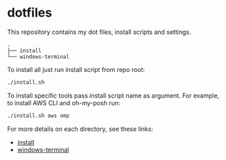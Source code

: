 # dotfiles

This repository contains my dot files, install scripts and settings.

```
.
├── install
└── windows-terminal
```

To install all just run install script from repo root:

```bash
./install.sh
```

To install specific tools pass install script name as argument. For example, to install AWS CLI and oh-my-posh run:

```bash
./install.sh aws omp
```

For more details on each directory, see these links:

- [install](./install/README.md)
- [windows-terminal](./windows-terminal/README.md)
